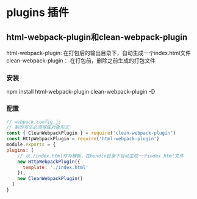 # plugins 插件

## html-webpack-plugin和clean-webpack-plugin
html-webpack-plugin: 在打包后的输出目录下，自动生成一个index.html文件  
clean-webpack-plugin： 在打包前，删除之前生成的打包文件  
### 安装
npm install html-webpack-plugin clean-webpack-plugin -D  

### 配置
```js
// webpack.config.js
// 新的写法必须写成对象形式
const { CleanWebpackPlugin } = require('clean-webpack-plugin')
const HttpWebpackPlugin = require('html-webpack-plugin')
module.exports = {
plugins: [
    // 以./index.html作为模板，在bundle目录下自动生成一个index.html文件
    new HttpWebpackPlugin({
      template: './index.html'
    }),
    new CleanWebpackPlugin()
  ]
}
```


